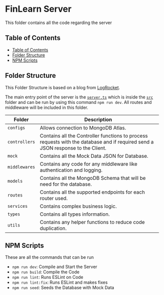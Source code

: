 # FinLearn Server

This folder contains all the code regarding the server

## Table of Contents

- [Table of Contents](#table-of-contents)
- [Folder Structure](#folder-structure)
- [NPM Scripts](#npm-scripts)

## Folder Structure

This Folder Structure is based on a blog from [LogRocket](https://blog.logrocket.com/organizing-express-js-project-structure-better-productivity/).

The main entry point of the server is the [`server.ts`](https://github.com/CSCC012023/final-project-s23-agile-avengers/blob/main/server/src/server.ts) which is inside the [`src`](https://github.com/CSCC012023/final-project-s23-agile-avengers/blob/main/server/src) folder and can be run by using this command `npm run dev`. All routes and middleware will be included in this folder.

| Folder        | Description                                                                                                                     |
| ------------- | ------------------------------------------------------------------------------------------------------------------------------- |
| `configs`     | Allows connection to MongoDB Atlas.                                                                                             |
| `controllers` | Contains all the Controller functions to process requests with the database and if required send a JSON response to the Client. |
| `mock`        | Contains all the Mock Data JSON for Database.                                                                                   |
| `middlewares` | Contains any code for any middleware like authentication and logging.                                                           |
| `models`      | Contains all the MongoDB Schema that will be need for the database.                                                             |
| `routes`      | Contains all the supported endpoints for each router used.                                                                      |
| `services`    | Contains complex business logic.                                                                                                |
| `types`       | Contains all types information.                                                                                                 |
| `utils`       | Contains any helper functions to reduce code duplication.                                                                       |

## NPM Scripts

These are all the commands that can be run

- `npm run dev`: Compile and Start the Server
- `npm run build`: Compile the Code
- `npm run lint`: Runs ESLint on Code
- `npm run lint:fix`: Runs ESLint and makes fixes
- `npm run seed`: Seeds the Database with Mock Data
